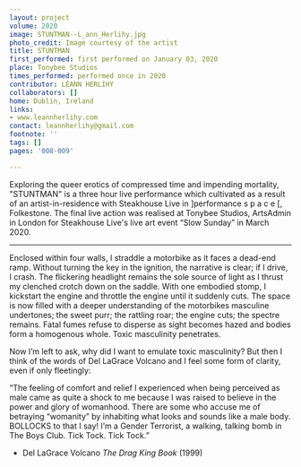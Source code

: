 ```yaml
---
layout: project
volume: 2020
image: STUNTMAN--L_ann_Herlihy.jpg
photo_credit: Image courtesy of the artist
title: STUNTMAN
first_performed: first performed on January 03, 2020
place: Tonybee Studios
times_performed: performed once in 2020
contributor: LÉANN HERLIHY
collaborators: []
home: Dublin, Ireland
links:
- www.leannherlihy.com
contact: leannherlihy@gmail.com
footnote: ''
tags: []
pages: '008-009'

---
```


Exploring the queer erotics of compressed time and impending mortality, "STUNTMAN" is a three hour live performance which cultivated as a result of an artist-in-residence with Steakhouse Live in ]performance s p a c e [, Folkestone. The final live action was realised at Tonybee Studios, ArtsAdmin in London for Steakhouse Live's live art event “Slow Sunday” in March 2020. 

***

Enclosed within four walls, I straddle a motorbike as it faces a dead-end ramp. Without turning the key in the ignition, the narrative is clear; if I drive, I crash. The flickering headlight remains the sole source of light as I thrust my clenched crotch down on the saddle. With one embodied stomp, I kickstart the engine and throttle the engine until it suddenly cuts. The space is now filled with a deeper understanding of the motorbikes masculine undertones; the sweet purr; the rattling roar; the engine cuts; the spectre remains. Fatal fumes refuse to disperse as sight becomes hazed and bodies form a homogenous whole. Toxic masculinity penetrates.

Now I’m left to ask, why did I want to emulate toxic masculinity? But then I think of the words of Del LaGrace Volcano and I feel some form of clarity, even if only fleetingly:

“The feeling of comfort and relief I experienced when being perceived as male came as quite a shock to me because I was raised to believe in the power and glory of womanhood. There are some who accuse me of betraying “womanity” by inhabiting what looks and sounds like a male body. BOLLOCKS to that I say! I’m a Gender Terrorist, a walking, talking bomb in The Boys Club. Tick Tock. Tick Tock.”
 
- Del LaGrace Volcano *The Drag King Book* (1999)
